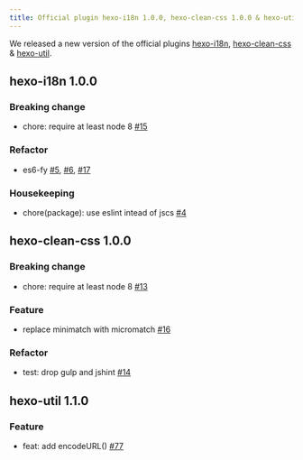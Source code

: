 ```yaml
---
title: Official plugin hexo-i18n 1.0.0, hexo-clean-css 1.0.0 & hexo-util 1.1.0 released
---
```


We released a new version of the official plugins [hexo-i18n], [hexo-clean-css] & [hexo-util].

## hexo-i18n 1.0.0

### Breaking change
- chore: require at least node 8 [#15]

### Refactor
- es6-fy [#5], [#6], [#17]

### Housekeeping
- chore(package): use eslint intead of jscs [#4]

## hexo-clean-css 1.0.0

### Breaking change
- chore: require at least node 8 [#13]

### Feature
- replace minimatch with micromatch [#16]

### Refactor
- test: drop gulp and jshint [#14]

## hexo-util 1.1.0

### Feature
- feat: add encodeURL() [#77]

[hexo-i18n]: https://github.com/hexojs/hexo-i18n
[hexo-clean-css]: https://github.com/hexojs/hexo-clean-css
[hexo-util]: https://github.com/hexojs/hexo-util

[#15]: https://github.com/hexojs/hexo-i18n/pull/15
[#5]: https://github.com/hexojs/hexo-i18n/pull/5
[#6]: https://github.com/hexojs/hexo-i18n/pull/6
[#17]: https://github.com/hexojs/hexo-i18n/pull/17
[#4]: https://github.com/hexojs/hexo-i18n/pull/4

[#13]: https://github.com/hexojs/hexo-clean-css/pull/13
[#16]: https://github.com/hexojs/hexo-clean-css/pull/16
[#14]: https://github.com/hexojs/hexo-clean-css/pull/14

[#77]: https://github.com/hexojs/hexo-util/pull/77
